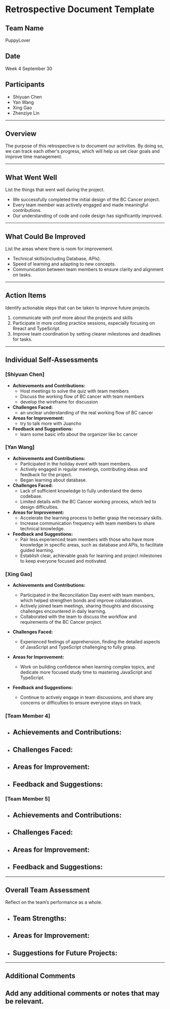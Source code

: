 # Retrospective Document Template

## Team Name
PuppyLover

## Date
Week 4 September 30

## Participants
- Shiyuan Chen
- Yan Wang
- Xing Gao
- Zhenziye Lin

---

## Overview
The purpose of this retrospective is to document our activities. By doing so, we can track each other's progress, which will help us set clear goals and improve time management.

---

## What Went Well
List the things that went well during the project.
- We successfully completed the initial design of the BC Cancer project.
- Every team member was actively engaged and made meaningful contributions.
- Our understanding of code and code design has significantly improved.

---

## What Could Be Improved
List the areas where there is room for improvement.
- Technical skills(including Database, APIs).
- Speed of learning and adapting to new concepts.
- Communication between team members to ensure clarity and alignment on tasks.

---

## Action Items
Identify actionable steps that can be taken to improve future projects.
1. communicate with prof more about the projects and skills
2. Participate in more coding practice sessions, especially focusing on Rreact and TypeScript.
3. Improve team coordination by setting clearer milestones and deadlines for tasks.

---

## Individual Self-Assessments
### [Shiyuan Chen]
- **Achievements and Contributions:**
  - Host meetings to solve the quiz with team members
  - Discuss the working flow of BC cancer with team members
  - develop the wireframe for discussion
- **Challenges Faced:**
  - an unclear understanding of the real working flow of BC cancer
- **Areas for Improvement:**
  - try to talk more with Juancho
- **Feedback and Suggestions:**
  - learn some basic info about the organizer like bc cancer

### [Yan Wang]
- **Achievements and Contributions:**
  - Participated in the holiday event with team members.
  - Actively engaged in regular meetings, contributing ideas and feedback for the project.
  - Began learning about database.
- **Challenges Faced:**
  - Lack of sufficient knowledge to fully understand the demo codebase.
  - Limited details with the BC Cancer working process, which led to design difficulties.
- **Areas for Improvement:**
  - Accelerate the learning process to better grasp the necessary skills.
  - Increase communication frequency with team members to share technical knowledge.
- **Feedback and Suggestions:**
  - Pair less experienced team members with those who have more knowledge in specific areas, such as database and APIs, to facilitate guided learning.
  - Establish clear, achievable goals for learning and project milestones to keep everyone focused and motivated.

### [Xing Gao]
- **Achievements and Contributions:**
  - Participated in the Reconciliation Day event with team members, which helped strengthen bonds and improve collaboration.
  - Actively joined team meetings, sharing thoughts and discussing challenges encountered in daily learning.
  - Collaborated with the team to discuss the workflow and requirements of the BC Cancer project.

- **Challenges Faced:**
  - Experienced feelings of apprehension, finding the detailed aspects of JavaScript and TypeScript challenging to fully grasp.

- **Areas for Improvement:**
  - Work on building confidence when learning complex topics, and dedicate more focused study time to mastering JavaScript and TypeScript.

- **Feedback and Suggestions:**
  - Continue to actively engage in team discussions, and share any concerns or difficulties to ensure everyone stays on track.


### [Team Member 4]
- **Achievements and Contributions:**
  -
- **Challenges Faced:**
  -
- **Areas for Improvement:**
  -
- **Feedback and Suggestions:**
  -

### [Team Member 5]
- **Achievements and Contributions:**
  -
- **Challenges Faced:**
  -
- **Areas for Improvement:**
  -
- **Feedback and Suggestions:**
  -

---

## Overall Team Assessment
Reflect on the team’s performance as a whole.
- **Team Strengths:**
  -
- **Areas for Improvement:**
  -
- **Suggestions for Future Projects:**
  -

---

## Additional Comments
Add any additional comments or notes that may be relevant.
-

